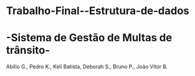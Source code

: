 # Trabalho-Final--Estrutura-de-dados #

 # -Sistema de Gestão de Multas de trânsito-
                
  Abílio G., Pedro K., Keli Batista, Deborah S., Bruno P., João Vitor B.
